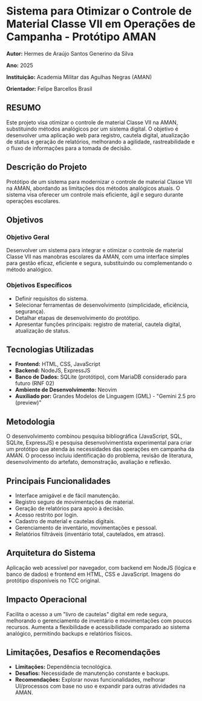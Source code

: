 # Sistema para Otimizar o Controle de Material Classe VII em Operações de Campanha - Protótipo AMAN

**Autor:** Hermes de Araújo Santos Generino da Silva

**Ano:** 2025

**Instituição:** Academia Militar das Agulhas Negras (AMAN)

**Orientador:** Felipe Barcellos Brasil

## RESUMO

Este projeto visa otimizar o controle de material Classe VII na AMAN, substituindo métodos analógicos por um sistema digital. O objetivo é desenvolver uma aplicação web para registro, cautela digital, atualização de status e geração de relatórios, melhorando a agilidade, rastreabilidade e o fluxo de informações para a tomada de decisão.

## Descrição do Projeto

Protótipo de um sistema para modernizar o controle de material Classe VII na AMAN, abordando as limitações dos métodos analógicos atuais. O sistema visa oferecer um controle mais eficiente, ágil e seguro durante operações escolares.

## Objetivos

### Objetivo Geral
Desenvolver um sistema para integrar e otimizar o controle de material Classe VII nas manobras escolares da AMAN, com uma interface simples para gestão eficaz, eficiente e segura, substituindo ou complementando o método analógico.

### Objetivos Específicos
* Definir requisitos do sistema.
* Selecionar ferramentas de desenvolvimento (simplicidade, eficiência, segurança).
* Detalhar etapas de desenvolvimento do protótipo.
* Apresentar funções principais: registro de material, cautela digital, atualização de status.

## Tecnologias Utilizadas
* **Frontend:** HTML, CSS, JavaScript
* **Backend:** NodeJS, ExpressJS
* **Banco de Dados:** SQLite (protótipo), com MariaDB considerado para futuro (RNF 02)
* **Ambiente de Desenvolvimento:** Neovim
* **Auxiliado por:** Grandes Modelos de Linguagem (GML) - "Gemini 2.5 pro (preview)"

## Metodologia
O desenvolvimento combinou pesquisa bibliográfica (JavaScript, SQL, SQLite, ExpressJS) e pesquisa desenvolvimentista experimental para criar um protótipo que atenda às necessidades das operações em campanha da AMAN. O processo incluiu identificação do problema, revisão de literatura, desenvolvimento do artefato, demonstração, avaliação e reflexão.

## Principais Funcionalidades
* Interface amigável e de fácil manutenção.
* Registro seguro de movimentações de material.
* Geração de relatórios para apoio à decisão.
* Acesso restrito por login.
* Cadastro de material e cautelas digitais.
* Gerenciamento de inventário, movimentações e pessoal.
* Relatórios filtráveis (inventário total, cautelados, em atraso).

## Arquitetura do Sistema
Aplicação web acessível por navegador, com backend em NodeJS (lógica e banco de dados) e frontend em HTML, CSS e JavaScript. Imagens do protótipo disponíveis no TCC original.

## Impacto Operacional
Facilita o acesso a um "livro de cautelas" digital em rede segura, melhorando o gerenciamento de inventário e movimentações com poucos recursos. Aumenta a flexibilidade e acessibilidade comparado ao sistema analógico, permitindo backups e relatórios físicos.

## Limitações, Desafios e Recomendações
* **Limitações:** Dependência tecnológica.
* **Desafios:** Necessidade de manutenção constante e backups.
* **Recomendações:** Explorar novas funcionalidades, melhorar UI/processos com base no uso e expandir para outras atividades na AMAN.
